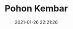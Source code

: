 ---
title: "Pohon Kembar"
date: 2021-01-26 22:21:26
description: 'Keberagaman dalam Harmoni.'
image: 'https://i.postimg.cc/gkyrRqMk/IMG-20201114-175446.jpg'
categories: fauvisme
artist: 'Gallery teplok.id'
instagram: 'dian_djoyo'
---